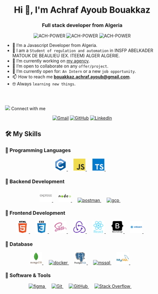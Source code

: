 <h1 align="center">Hi 👋, I'm Achraf Ayoub Bouakkaz</h1>
<h3 align="center">Full stack developer from Algeria</h3>

<p align="center">
  <img
    src="https://komarev.com/ghpvc/?username=ACH-POWER&label=Profile%20views&color=0e75b6&style=flat"
    alt="ACH-POWER"
  />
  <img 
     src="https://avatars.githubusercontent.com/u/81525846?v=4" 
     alt="ACH-POWER" 
     width="40"
     height="40"/>
  <img
    src="https://img.shields.io/github/followers/ACH-POWER?label=Followers"
    alt="ACH-POWER"
  />
</p>

- 🌱 I’m a Javascript Developer from Algeria. 
- :school: I am a `Student of regulation and automation` in INSFP ABELKADER MATOUK DE BEAULIEU (EX. ITEEM) ALGER ALGERIE.
- 🔭 I’m currently working on
[my agency](https://devlopili.com/). 
- 👯 I’m open to collaborate on
any `offer/project`. 
- :thinking: I’m currently open for: `An Intern` or a new
`job opportunity`.
- 📫 How to reach me **bouakkaz.achraf.ayoub@gmail.com**. 
- :nerd_face: Always
`learning new things`.
<br />

##
<img
  src="https://media.giphy.com/media/iY8CRBdQXODJSCERIr/giphy.gif"
  width="30px"
/>
Connect with me

<p align="center">
  <a href="mailto:bouakkaz.achraf.ayoub@gmail.com"
    ><img
      img
      src="https://img.shields.io/badge/gmail-%23EA4335.svg?style=plastic&logo=gmail&logoColor=white"
      alt="Gmail"
  /></a>
  <a href="https://github.com/ACH-POWER"
    ><img
      src="https://img.shields.io/badge/github-%23181717.svg?style=plastic&logo=github&logoColor=white"
      alt="GitHub"
  /></a>
  <a href="https://www.linkedin.com/in/achraf-bouakkaz-ayoub/"
    ><img
      src="https://img.shields.io/badge/linkedin-%230A66C2.svg?style=plastic&logo=linkedin&logoColor=white"
      alt="LinkedIn"
  /></a>
</p>

## 🛠️ My Skills 

### 🔵 Programming Languages

<p align="center">
  <a href="https://www.cprogramming.com/" target="_blank" rel="noreferrer">
    <img
      src="https://raw.githubusercontent.com/devicons/devicon/master/icons/c/c-original.svg"
      alt="c"
      width="40"
      height="40"
    /> </a
  >&emsp;
  <a
    href="https://developer.mozilla.org/en-US/docs/Web/JavaScript"
    target="_blank"
    rel="noreferrer"
  >
    <img
      src="https://raw.githubusercontent.com/devicons/devicon/master/icons/javascript/javascript-original.svg"
      alt="javascript"
      width="40"
      height="40"
    /> </a
  >&emsp;
  <a href="https://www.typescriptlang.org/" target="_blank" rel="noreferrer">
    <img
      src="https://raw.githubusercontent.com/devicons/devicon/master/icons/typescript/typescript-original.svg"
      alt="typescript"
      width="40"
      height="40"
    /> </a
  >&emsp;
</p>

### 🔵 Backend Development

<p align="center">
  <a href="https://expressjs.com" target="_blank" rel="noreferrer">
    <img
      src="https://raw.githubusercontent.com/devicons/devicon/master/icons/express/express-original-wordmark.svg"
      alt="express"
      width="40"
      height="40"
    /> </a
  >&emsp;
  <a href="https://nodejs.org" target="_blank" rel="noreferrer">
    <img
      src="https://raw.githubusercontent.com/devicons/devicon/master/icons/nodejs/nodejs-original-wordmark.svg"
      alt="nodejs"
      width="40"
      height="40"
    /> </a
  >&emsp;
  <a href="https://postman.com" target="_blank" rel="noreferrer">
    <img
      src="https://www.vectorlogo.zone/logos/getpostman/getpostman-icon.svg"
      alt="postman"
      width="40"
      height="40"
    /> </a
  >&emsp;
  <a href="https://cloud.google.com" target="_blank" rel="noreferrer">
    <img
      src="https://www.vectorlogo.zone/logos/google_cloud/google_cloud-icon.svg"
      alt="gcp"
      width="40"
      height="40"
    /> </a
  >&emsp;
</p>

### 🔵 Frontend Development

<p align="center">
  <a href="https://www.w3.org/html/" target="_blank" rel="noreferrer">
    <img
      src="https://raw.githubusercontent.com/devicons/devicon/master/icons/html5/html5-original-wordmark.svg"
      alt="html5"
      width="40"
      height="40"
    /> </a
  >&emsp;
  <a href="https://www.w3schools.com/css/" target="_blank" rel="noreferrer">
    <img
      src="https://raw.githubusercontent.com/devicons/devicon/master/icons/css3/css3-original-wordmark.svg"
      alt="css3"
      width="40"
      height="40"
    /> </a
  >&emsp;
  <a href="https://sass-lang.com" target="_blank" rel="noreferrer">
    <img
      src="https://raw.githubusercontent.com/devicons/devicon/master/icons/sass/sass-original.svg"
      alt="sass"
      width="40"
      height="40"
    /> </a
  >&emsp;
  <a href="https://redux.js.org" target="_blank" rel="noreferrer">
    <img
      src="https://raw.githubusercontent.com/devicons/devicon/master/icons/redux/redux-original.svg"
      alt="redux"
      width="40"
      height="40"
    /> </a
  >&emsp;
  <a href="https://reactjs.org/" target="_blank" rel="noreferrer">
    <img
      src="https://raw.githubusercontent.com/devicons/devicon/master/icons/react/react-original-wordmark.svg"
      alt="react"
      width="40"
      height="40"
    /> </a
  >&emsp;
  <a href="https://getbootstrap.com" target="_blank" rel="noreferrer">
    <img
      src="https://raw.githubusercontent.com/devicons/devicon/master/icons/bootstrap/bootstrap-plain-wordmark.svg"
      alt="bootstrap"
      width="40"
      height="40"
    /> </a
  >&emsp;
  <a href="https://webpack.js.org" target="_blank" rel="noreferrer">
    <img
      src="https://raw.githubusercontent.com/devicons/devicon/d00d0969292a6569d45b06d3f350f463a0107b0d/icons/webpack/webpack-original-wordmark.svg"
      alt="webpack"
      width="40"
      height="40"
    /> </a
  >&emsp;
</p>

### 🔵 Database

<p align="center">
  <a href="https://www.mongodb.com/" target="_blank" rel="noreferrer">
    <img
      src="https://raw.githubusercontent.com/devicons/devicon/master/icons/mongodb/mongodb-original-wordmark.svg"
      alt="mongodb"
      width="40"
      height="40"
    /> </a
  >&emsp;
  <a href="https://docker.com" target="_blank" rel="noreferrer">
    <img
      src="https://www.vectorlogo.zone/logos/docker/docker-tile.svg"
      alt="docker"
      width="40"
      height="40"
    /> </a
  >&emsp;
  <a href="https://www.postgresql.org" target="_blank" rel="noreferrer">
    <img
      src="https://raw.githubusercontent.com/devicons/devicon/master/icons/postgresql/postgresql-original-wordmark.svg"
      alt="postgresql"
      width="40"
      height="40"
    /> </a
  >&emsp;
  <a
    href="https://www.microsoft.com/en-us/sql-server"
    target="_blank"
    rel="noreferrer"
  >
    <img
      src="https://www.svgrepo.com/show/303229/microsoft-sql-server-logo.svg"
      alt="mssql"
      width="40"
      height="40"
    /> </a
  >&emsp;
  <a href="https://www.mysql.com/" target="_blank" rel="noreferrer">
    <img
      src="https://raw.githubusercontent.com/devicons/devicon/master/icons/mysql/mysql-original-wordmark.svg"
      alt="mysql"
      width="40"
      height="40"
    /> </a
  >&emsp;
</p>

### 🔵 Software & Tools

<p align="center">
  <a href="https://www.figma.com/" target="_blank" rel="noreferrer">
    <img
      src="https://www.vectorlogo.zone/logos/figma/figma-ar21.svg"
      alt="figma"
    /> </a
  >&emsp;
  <a href="#">
    <img
      alt="Git"
      src="https://www.vectorlogo.zone/logos/git-scm/git-scm-ar21.svg"
    /> </a
  >&emsp;
  <a href="#">
    <img
      alt="GitHub"
      src="https://cdn-icons-png.flaticon.com/512/25/25657.png"
      width="50"
      height="50"
    /> </a
  >&emsp;
  <a href="#">
    <img
      alt="Stack Overflow"
      src="https://www.vectorlogo.zone/logos/stackoverflow/stackoverflow-ar21.svg"
    /> </a
  >&emsp;
</p>

<!-- ### :trophy: Git profile Trophies

<p align="center"> <a href="https://github.com/ryo-ma/github-profile-trophy"><img src="https://github-profile-trophy.vercel.app/?username=ACH-POWER&layout=compact&theme=algolia" alt="Manar Shahin" /></a> </p> -->

